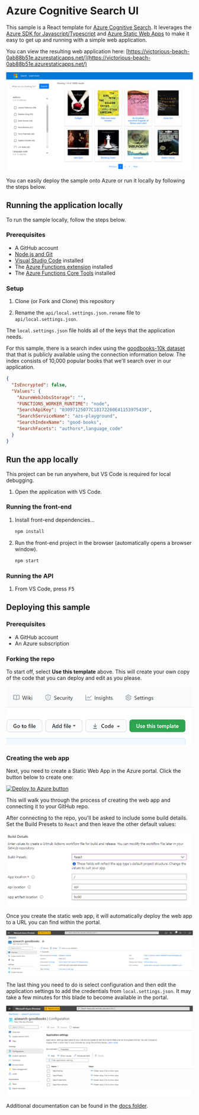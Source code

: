 # Azure Cognitive Search UI

This sample is a React template for [Azure Cognitive Search](https://docs.microsoft.com/en-us/azure/search/search-what-is-azure-search). It leverages the [Azure SDK for Javascript/Typescript](https://github.com/Azure/azure-sdk-for-js/tree/master/sdk/search/search-documents/) and [Azure Static Web Apps](https://aka.ms/swadocs) to make it easy to get up and running with a simple web application.

You can view the resulting web application here: [https://victorious-beach-0ab88b51e.azurestaticapps.net/](https://victorious-beach-0ab88b51e.azurestaticapps.net/)

![Screenshot of sample web app](./images/web-app.png)

You can easily deploy the sample onto Azure or run it locally by following the steps below.

## Running the application locally

To run the sample locally, follow the steps below.

### Prerequisites

- A GitHub account
- [Node.js and Git](https://nodejs.org/)
- [Visual Studio Code](https://code.visualstudio.com/?WT.mc_id=shopathome-github-jopapa) installed
- The [Azure Functions extension](https://marketplace.visualstudio.com/items?itemName=ms-azuretools.vscode-azurefunctions&WT.mc_id=shopathome-github-jopapa) installed
- The [Azure Functions Core Tools](https://docs.microsoft.com/azure/azure-functions/functions-run-local?WT.mc_id=shopathome-github-jopapa) installed

### Setup

1. Clone (or Fork and Clone) this repository

1. Rename the `api/local.settings.json.rename` file to `api/local.settings.json`.

The `local.settings.json` file holds all of the keys that the application needs.

For this sample, there is a search index using the [goodbooks-10k dataset](https://github.com/zygmuntz/goodbooks-10k) that that is publicly available using the connection information below. The index consists of 10,000 popular books that we'll search over in our application.

```json
{
  "IsEncrypted": false,
  "Values": {
    "AzureWebJobsStorage": "",
    "FUNCTIONS_WORKER_RUNTIME": "node",
    "SearchApiKey": "03097125077C18172260E41153975439",
    "SearchServiceName": "azs-playground",
    "SearchIndexName": "good-books",
    "SearchFacets": "authors*,language_code"
  }
}
```

## Run the app locally

This project can be run anywhere, but VS Code is required for local debugging.

1. Open the application with VS Code.

### Running the front-end

1. Install front-end dependencies...

   ```bash
   npm install
   ```

1. Run the front-end project in the browser (automatically opens a browser window).

   ```bash
   npm start
   ```

### Running the API

1. From VS Code, press <kbd>F5</kbd>


## Deploying this sample

### Prerequisites

- A GitHub account
- An Azure subscription

### Forking the repo

To start off, select **Use this template** above. This will create your own copy of the code that you can deploy and edit as you please.

![Use this template screenshot](./images/use-template.png)

### Creating the web app

Next, you need to create a Static Web App in the Azure portal. Click the button below to create one:

[![Deploy to Azure button](https://aka.ms/deploytoazurebutton)](https://portal.azure.com/?feature.customportal=false#create/Microsoft.StaticApp)

This will walk you through the process of creating the web app and connecting it to your GitHub repo.

After connecting to the repo, you'll be asked to include some build details. Set the Build Presets to `React` and then leave the other default values:

![Azure Static Web Apps Configuration Screenshot](./images/setup.png)

Once you create the static web app, it will automatically deploy the web app to a URL you can find within the portal.

![Azure Static Web Apps Configuration Screenshot](./images/static-web.png)

The last thing you need to do is select configuration and then edit the application settings to add the credentials from `local.settings.json`. It may take a few minutes for this blade to become available in the portal.

![Azure Static Web Apps Configuration Screenshot](./images/config.png)

Additional documentation can be found in the [docs folder](./docs).
